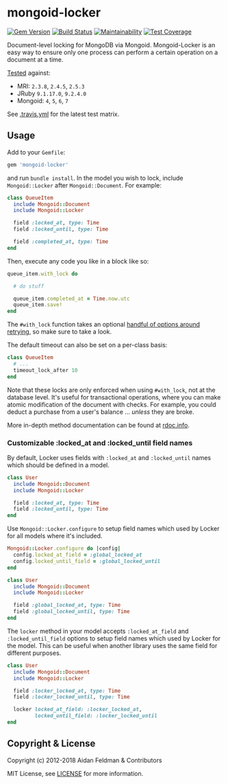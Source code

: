 # mongoid-locker
[![Gem Version](https://badge.fury.io/rb/mongoid-locker.svg)](https://badge.fury.io/rb/mongoid-locker)
[![Build Status](https://travis-ci.org/mongoid/mongoid-locker.svg?branch=master)](https://travis-ci.org/mongoid/mongoid-locker)
[![Maintainability](https://api.codeclimate.com/v1/badges/04ee4ee75ff54659300a/maintainability)](https://codeclimate.com/github/mongoid/mongoid-locker/maintainability)
[![Test Coverage](https://api.codeclimate.com/v1/badges/04ee4ee75ff54659300a/test_coverage)](https://codeclimate.com/github/mongoid/mongoid-locker/test_coverage)

Document-level locking for MongoDB via Mongoid. Mongoid-Locker is an easy way to ensure only one process can perform a certain operation on a document at a time.

[Tested](https://travis-ci.org/mongoid/mongoid-locker) against:
- MRI: `2.3.8`, `2.4.5`, `2.5.3`
- JRuby `9.1.17.0`, `9.2.4.0`
- Mongoid: `4`, `5`, `6`, `7`

See [.travis.yml](.travis.yml) for the latest test matrix.

## Usage

Add to your `Gemfile`:

```ruby
gem 'mongoid-locker'
```

and run `bundle install`. In the model you wish to lock, include `Mongoid::Locker` after `Mongoid::Document`. For example:

```ruby
class QueueItem
  include Mongoid::Document
  include Mongoid::Locker

  field :locked_at, type: Time
  field :locked_until, type: Time

  field :completed_at, type: Time
end
```

Then, execute any code you like in a block like so:

```ruby
queue_item.with_lock do

  # do stuff

  queue_item.completed_at = Time.now.utc
  queue_item.save!
end
```

The `#with_lock` function takes an optional [handful of options around retrying](http://rdoc.info/github/mongoid/mongoid-locker/Mongoid/Locker:with_lock), so make sure to take a look.

The default timeout can also be set on a per-class basis:

```ruby
class QueueItem
  # ...
  timeout_lock_after 10
end
```

Note that these locks are only enforced when using `#with_lock`, not at the database level. It's useful for transactional operations, where you can make atomic modification of the document with checks. For example, you could deduct a purchase from a user's balance ... _unless_ they are broke.

More in-depth method documentation can be found at [rdoc.info](http://rdoc.info/github/mongoid/mongoid-locker/frames).

### Customizable :locked_at and :locked_until field names
By default, Locker uses fields with `:locked_at` and `:locked_until` names which should be defined in a model.
```ruby
class User
  include Mongoid::Document
  include Mongoid::Locker

  field :locked_at, type: Time
  field :locked_until, type: Time
end
```

Use `Mongoid::Locker.configure` to setup field names which used by Locker for all models where it's included.
```ruby
Mongoid::Locker.configure do |config|
  config.locked_at_field = :global_locked_at
  config.locked_until_field = :global_locked_until
end

class User
  include Mongoid::Document
  include Mongoid::Locker

  field :global_locked_at, type: Time
  field :global_locked_until, type: Time
end
```

The `locker` method in your model accepts `:locked_at_field` and `:locked_until_field` options to setup field names which used by Locker for the model. This can be useful when another library uses the same field for different purposes.
```ruby
class User
  include Mongoid::Document
  include Mongoid::Locker

  field :locker_locked_at, type: Time
  field :locker_locked_until, type: Time

  locker locked_at_field: :locker_locked_at,
         locked_until_field: :locker_locked_until
end
```

## Copyright & License

Copyright (c) 2012-2018 Aidan Feldman & Contributors

MIT License, see [LICENSE](LICENSE.txt) for more information.
